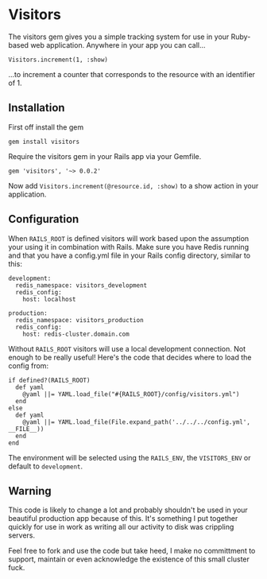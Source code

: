 # Visitors

The visitors gem gives you a simple tracking system for use in your
Ruby-based web application. Anywhere in your app you can call…

    Visitors.increment(1, :show)

…to increment a counter that corresponds to the resource with an
identifier of 1.

## Installation

First off install the gem

    gem install visitors

Require the visitors gem in your Rails app via your Gemfile.

    gem 'visitors', '~> 0.0.2'

Now add `Visitors.increment(@resource.id, :show)` to a show action in
your application.

## Configuration

When `RAILS_ROOT` is defined visitors will work based upon the
assumption your using it in combination with Rails. Make sure you have
Redis running and that you have a config.yml file in your Rails config
directory, similar to this:

    development:
      redis_namespace: visitors_development
      redis_config:
        host: localhost

    production:
      redis_namespace: visitors_production
      redis_config:
        host: redis-cluster.domain.com

Without `RAILS_ROOT` visitors will use a local development connection.
Not enough to be really useful! Here's the code that decides where to
load the config from:

    if defined?(RAILS_ROOT)
      def yaml
        @yaml ||= YAML.load_file("#{RAILS_ROOT}/config/visitors.yml")
      end
    else
      def yaml
        @yaml ||= YAML.load_file(File.expand_path('../../../config.yml', __FILE__))
      end
    end

The environment will be selected using the `RAILS_ENV`, the
`VISITORS_ENV` or default to `development`.

## Warning

This code is likely to change a lot and probably shouldn't be used in
your beautiful production app because of this. It's something I put
together quickly for use in work as writing all our activity to disk was
crippling servers.

Feel free to fork and use the code but take heed, I make no committment
to support, maintain or even acknowledge the existence of this small
cluster fuck.
